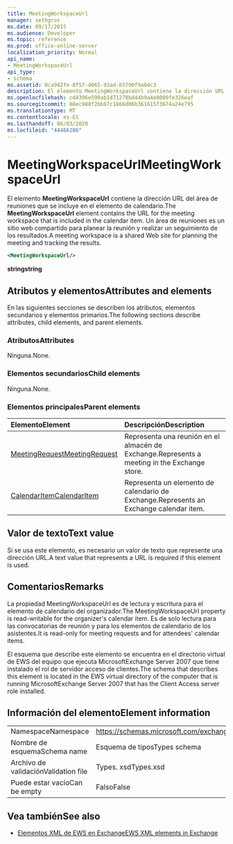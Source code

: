 ```yaml
---
title: MeetingWorkspaceUrl
manager: sethgros
ms.date: 09/17/2015
ms.audience: Developer
ms.topic: reference
ms.prod: office-online-server
localization_priority: Normal
api_name:
- MeetingWorkspaceUrl
api_type:
- schema
ms.assetid: 0ca942fe-8f57-4065-93ad-65790f9a04c3
description: El elemento MeetingWorkspaceUrl contiene la dirección URL del área de reuniones que se incluye en el elemento de calendario. Un área de reuniones es un sitio web compartido para planear la reunión y realizar un seguimiento de los resultados.
ms.openlocfilehash: cd4396e590ab1471278bd44b9a4e0009fe326eaf
ms.sourcegitcommit: 88ec988f2bb67c1866d06b361615f3674a24e795
ms.translationtype: MT
ms.contentlocale: es-ES
ms.lasthandoff: 06/03/2020
ms.locfileid: "44466286"
---
```

# <a name="meetingworkspaceurl"></a><span data-ttu-id="aab21-104">MeetingWorkspaceUrl</span><span class="sxs-lookup"><span data-stu-id="aab21-104">MeetingWorkspaceUrl</span></span>

<span data-ttu-id="aab21-105">El elemento **MeetingWorkspaceUrl** contiene la dirección URL del área de reuniones que se incluye en el elemento de calendario.</span><span class="sxs-lookup"><span data-stu-id="aab21-105">The **MeetingWorkspaceUrl** element contains the URL for the meeting workspace that is included in the calendar item.</span></span> <span data-ttu-id="aab21-106">Un área de reuniones es un sitio web compartido para planear la reunión y realizar un seguimiento de los resultados.</span><span class="sxs-lookup"><span data-stu-id="aab21-106">A meeting workspace is a shared Web site for planning the meeting and tracking the results.</span></span> 
  
```xml
<MeetingWorkspaceUrl/>
```

 <span data-ttu-id="aab21-107">**string**</span><span class="sxs-lookup"><span data-stu-id="aab21-107">**string**</span></span>
## <a name="attributes-and-elements"></a><span data-ttu-id="aab21-108">Atributos y elementos</span><span class="sxs-lookup"><span data-stu-id="aab21-108">Attributes and elements</span></span>

<span data-ttu-id="aab21-109">En las siguientes secciones se describen los atributos, elementos secundarios y elementos primarios.</span><span class="sxs-lookup"><span data-stu-id="aab21-109">The following sections describe attributes, child elements, and parent elements.</span></span>
  
### <a name="attributes"></a><span data-ttu-id="aab21-110">Atributos</span><span class="sxs-lookup"><span data-stu-id="aab21-110">Attributes</span></span>

<span data-ttu-id="aab21-111">Ninguna.</span><span class="sxs-lookup"><span data-stu-id="aab21-111">None.</span></span>
  
### <a name="child-elements"></a><span data-ttu-id="aab21-112">Elementos secundarios</span><span class="sxs-lookup"><span data-stu-id="aab21-112">Child elements</span></span>

<span data-ttu-id="aab21-113">Ninguna.</span><span class="sxs-lookup"><span data-stu-id="aab21-113">None.</span></span>
  
### <a name="parent-elements"></a><span data-ttu-id="aab21-114">Elementos principales</span><span class="sxs-lookup"><span data-stu-id="aab21-114">Parent elements</span></span>

|<span data-ttu-id="aab21-115">**Elemento**</span><span class="sxs-lookup"><span data-stu-id="aab21-115">**Element**</span></span>|<span data-ttu-id="aab21-116">**Descripción**</span><span class="sxs-lookup"><span data-stu-id="aab21-116">**Description**</span></span>|
|:-----|:-----|
|[<span data-ttu-id="aab21-117">MeetingRequest</span><span class="sxs-lookup"><span data-stu-id="aab21-117">MeetingRequest</span></span>](meetingrequest.md) <br/> |<span data-ttu-id="aab21-118">Representa una reunión en el almacén de Exchange.</span><span class="sxs-lookup"><span data-stu-id="aab21-118">Represents a meeting in the Exchange store.</span></span>  <br/> |
|[<span data-ttu-id="aab21-119">CalendarItem</span><span class="sxs-lookup"><span data-stu-id="aab21-119">CalendarItem</span></span>](calendaritem.md) <br/> |<span data-ttu-id="aab21-120">Representa un elemento de calendario de Exchange.</span><span class="sxs-lookup"><span data-stu-id="aab21-120">Represents an Exchange calendar item.</span></span>  <br/> |
   
## <a name="text-value"></a><span data-ttu-id="aab21-121">Valor de texto</span><span class="sxs-lookup"><span data-stu-id="aab21-121">Text value</span></span>

<span data-ttu-id="aab21-122">Si se usa este elemento, es necesario un valor de texto que represente una dirección URL.</span><span class="sxs-lookup"><span data-stu-id="aab21-122">A text value that represents a URL is required if this element is used.</span></span>
  
## <a name="remarks"></a><span data-ttu-id="aab21-123">Comentarios</span><span class="sxs-lookup"><span data-stu-id="aab21-123">Remarks</span></span>

<span data-ttu-id="aab21-124">La propiedad MeetingWorkspaceUrl es de lectura y escritura para el elemento de calendario del organizador.</span><span class="sxs-lookup"><span data-stu-id="aab21-124">The MeetingWorkspaceUrl property is read-writable for the organizer's calendar item.</span></span> <span data-ttu-id="aab21-125">Es de solo lectura para las convocatorias de reunión y para los elementos de calendario de los asistentes.</span><span class="sxs-lookup"><span data-stu-id="aab21-125">It is read-only for meeting requests and for attendees' calendar items.</span></span>
  
<span data-ttu-id="aab21-126">El esquema que describe este elemento se encuentra en el directorio virtual de EWS del equipo que ejecuta MicrosoftExchange Server 2007 que tiene instalado el rol de servidor acceso de clientes.</span><span class="sxs-lookup"><span data-stu-id="aab21-126">The schema that describes this element is located in the EWS virtual directory of the computer that is running MicrosoftExchange Server 2007 that has the Client Access server role installed.</span></span>
  
## <a name="element-information"></a><span data-ttu-id="aab21-127">Información del elemento</span><span class="sxs-lookup"><span data-stu-id="aab21-127">Element information</span></span>

|||
|:-----|:-----|
|<span data-ttu-id="aab21-128">Namespace</span><span class="sxs-lookup"><span data-stu-id="aab21-128">Namespace</span></span>  <br/> |https://schemas.microsoft.com/exchange/services/2006/types  <br/> |
|<span data-ttu-id="aab21-129">Nombre de esquema</span><span class="sxs-lookup"><span data-stu-id="aab21-129">Schema name</span></span>  <br/> |<span data-ttu-id="aab21-130">Esquema de tipos</span><span class="sxs-lookup"><span data-stu-id="aab21-130">Types schema</span></span>  <br/> |
|<span data-ttu-id="aab21-131">Archivo de validación</span><span class="sxs-lookup"><span data-stu-id="aab21-131">Validation file</span></span>  <br/> |<span data-ttu-id="aab21-132">Types. xsd</span><span class="sxs-lookup"><span data-stu-id="aab21-132">Types.xsd</span></span>  <br/> |
|<span data-ttu-id="aab21-133">Puede estar vacío</span><span class="sxs-lookup"><span data-stu-id="aab21-133">Can be empty</span></span>  <br/> |<span data-ttu-id="aab21-134">Falso</span><span class="sxs-lookup"><span data-stu-id="aab21-134">False</span></span>  <br/> |
   
## <a name="see-also"></a><span data-ttu-id="aab21-135">Vea también</span><span class="sxs-lookup"><span data-stu-id="aab21-135">See also</span></span>



- [<span data-ttu-id="aab21-136">Elementos XML de EWS en Exchange</span><span class="sxs-lookup"><span data-stu-id="aab21-136">EWS XML elements in Exchange</span></span>](ews-xml-elements-in-exchange.md)

